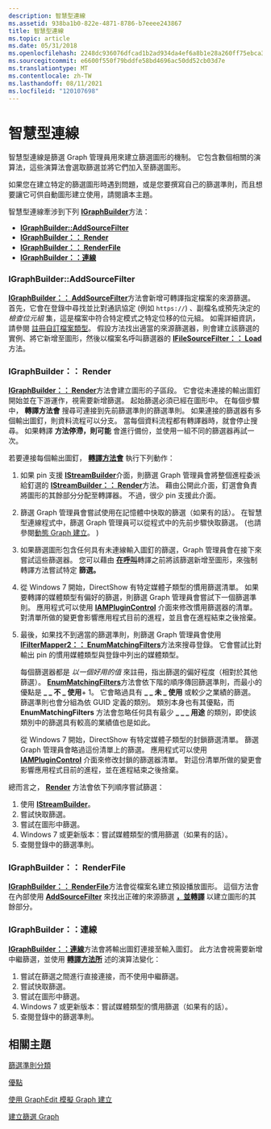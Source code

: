```yaml
---
description: 智慧型連線
ms.assetid: 938ba1b0-822e-4871-8786-b7eeee243867
title: 智慧型連線
ms.topic: article
ms.date: 05/31/2018
ms.openlocfilehash: 2248dc936076dfcad1b2ad934da4ef6a8b1e28a260ff75ebca3a63ec6356bf6b
ms.sourcegitcommit: e6600f550f79bddfe58bd4696ac50dd52cb03d7e
ms.translationtype: MT
ms.contentlocale: zh-TW
ms.lasthandoff: 08/11/2021
ms.locfileid: "120107698"
---
```

# <a name="intelligent-connect"></a>智慧型連線

智慧型連線是篩選 Graph 管理員用來建立篩選圖形的機制。 它包含數個相關的演算法，這些演算法會選取篩選並將它們加入至篩選圖形。

如果您在建立特定的篩選圖形時遇到問題，或是您要撰寫自己的篩選準則，而且想要讓它可供自動圖形建立使用，請閱讀本主題。

智慧型連線牽涉到下列 [**IGraphBuilder**](/windows/desktop/api/Strmif/nn-strmif-igraphbuilder)方法：

-   [**IGraphBuilder::AddSourceFilter**](/windows/desktop/api/Strmif/nf-strmif-igraphbuilder-addsourcefilter)
-   [**IGraphBuilder：： Render**](/windows/desktop/api/Strmif/nf-strmif-igraphbuilder-render)
-   [**IGraphBuilder：： RenderFile**](/windows/desktop/api/Strmif/nf-strmif-igraphbuilder-renderfile)
-   [**IGraphBuilder：：連線**](/windows/desktop/api/Strmif/nf-strmif-igraphbuilder-connect)

### <a name="igraphbuilderaddsourcefilter"></a>IGraphBuilder::AddSourceFilter

[**IGraphBuilder：： AddSourceFilter**](/windows/desktop/api/Strmif/nf-strmif-igraphbuilder-addsourcefilter)方法會新增可轉譯指定檔案的來源篩選。 首先，它會在登錄中尋找並比對通訊協定 (例如 `https://`) 、副檔名或預先決定的 *檢查位元組* 集，這是檔案中符合特定模式之特定位移的位元組。 如需詳細資訊，請參閱 [註冊自訂檔案類型](registering-a-custom-file-type.md)。 假設方法找出適當的來源篩選器，則會建立該篩選的實例、將它新增至圖形，然後以檔案名呼叫篩選器的 [**IFileSourceFilter：： Load**](/windows/desktop/api/Strmif/nf-strmif-ifilesourcefilter-load) 方法。

### <a name="igraphbuilderrender"></a>IGraphBuilder：： Render

[**IGraphBuilder：： Render**](/windows/desktop/api/Strmif/nf-strmif-igraphbuilder-render)方法會建立圖形的子區段。 它會從未連接的輸出圖釘開始並在下游運作，視需要新增篩選。 起始篩選必須已經在圖形中。 在每個步驟中， **轉譯方法會** 搜尋可連接到先前篩選準則的篩選準則。 如果連接的篩選器有多個輸出圖釘，則資料流程可以分支。 當每個資料流程都有轉譯器時，就會停止搜尋。 如果轉譯 **方法停滯，則可能** 會進行備份，並使用一組不同的篩選器再試一次。

若要連接每個輸出圖釘， [**轉譯方法會**](/windows/desktop/api/Strmif/nf-strmif-igraphbuilder-render) 執行下列動作：

1.  如果 pin 支援 [**IStreamBuilder**](/windows/desktop/api/Strmif/nn-strmif-istreambuilder)介面，則篩選 Graph 管理員會將整個進程委派給釘選的 [**IStreamBuilder：： Render**](/windows/desktop/api/Strmif/nf-strmif-istreambuilder-render)方法。 藉由公開此介面，釘選會負責將圖形的其餘部分分配至轉譯器。 不過，很少 pin 支援此介面。
2.  篩選 Graph 管理員會嘗試使用在記憶體中快取的篩選（如果有的話）。 在智慧型連線程式中，篩選 Graph 管理員可以從程式中的先前步驟快取篩選。  (也請參閱[動態 Graph 建立](dynamic-graph-building.md)。 ) 
3.  如果篩選圖形包含任何具有未連線輸入圖釘的篩選，Graph 管理員會在接下來嘗試這些篩選器。 您可以藉由 [**在呼叫**](/windows/desktop/api/Strmif/nf-strmif-igraphbuilder-render)轉譯之前將該篩選新增至圖形，來強制轉譯方法嘗試特定 **篩選。**
4.  從 Windows 7 開始，DirectShow 有特定媒體子類型的慣用篩選清單。 如果要轉譯的媒體類型有偏好的篩選，則篩選 Graph 管理員會嘗試下一個篩選準則。 應用程式可以使用 [**IAMPluginControl**](/windows/desktop/api/Strmif/nn-strmif-iamplugincontrol) 介面來修改慣用篩選器的清單。 對清單所做的變更會影響應用程式目前的進程，並且會在進程結束之後捨棄。
5.  最後，如果找不到適當的篩選準則，則篩選 Graph 管理員會使用 [**IFilterMapper2：： EnumMatchingFilters**](/windows/desktop/api/Strmif/nf-strmif-ifiltermapper2-enummatchingfilters)方法來搜尋登錄。 它會嘗試比對輸出 pin 的慣用媒體類型與登錄中列出的媒體類型。

    每個篩選器都是 *以一個好用的值* 來註冊，指出篩選的偏好程度（相對於其他篩選）。 [**EnumMatchingFilters**](/windows/desktop/api/Strmif/nf-strmif-ifiltermapper2-enummatchingfilters)方法會依下階的順序傳回篩選準則，而最小的優點是 **\_ \_ 不 \_ 使用**+ 1。 它會略過具有 **\_ \_ 未 \_ 使用** 或較少之業績的篩選。 篩選準則也會分組為依 GUID 定義的類別。 類別本身也有其優點，而 **EnumMatchingFilters** 方法會忽略任何具有最少 **\_ \_ \_ 用途** 的類別，即使該類別中的篩選具有較高的業績值也是如此。

    從 Windows 7 開始，DirectShow 有特定媒體子類型的封鎖篩選清單。 篩選 Graph 管理員會略過這份清單上的篩選。 應用程式可以使用 [**IAMPluginControl**](/windows/desktop/api/Strmif/nn-strmif-iamplugincontrol) 介面來修改封鎖的篩選器清單。 對這份清單所做的變更會影響應用程式目前的進程，並在進程結束之後捨棄。

總而言之， [**Render**](/windows/desktop/api/Strmif/nf-strmif-igraphbuilder-render) 方法會依下列順序嘗試篩選：

1.  使用 [**IStreamBuilder**](/windows/desktop/api/Strmif/nn-strmif-istreambuilder)。
2.  嘗試快取篩選。
3.  嘗試在圖形中篩選。
4.  Windows 7 或更新版本：嘗試媒體類型的慣用篩選（如果有的話）。
5.  查閱登錄中的篩選準則。

### <a name="igraphbuilderrenderfile"></a>IGraphBuilder：： RenderFile

[**IGraphBuilder：： RenderFile**](/windows/desktop/api/Strmif/nf-strmif-igraphbuilder-renderfile)方法會從檔案名建立預設播放圖形。 這個方法會在內部使用 [**AddSourceFilter**](/windows/desktop/api/Strmif/nf-strmif-igraphbuilder-addsourcefilter) 來找出正確的來源篩選 [**，並轉譯**](/windows/desktop/api/Strmif/nf-strmif-igraphbuilder-render) 以建立圖形的其餘部分。

### <a name="igraphbuilderconnect"></a>IGraphBuilder：：連線

[**IGraphBuilder：：連線**](/windows/desktop/api/Strmif/nf-strmif-igraphbuilder-connect)方法會將輸出圖釘連接至輸入圖釘。 此方法會視需要新增中繼篩選，並使用 [**轉譯方法所**](/windows/desktop/api/Strmif/nf-strmif-igraphbuilder-render) 述的演算法變化：

1.  嘗試在篩選之間進行直接連接，而不使用中繼篩選。
2.  嘗試快取篩選。
3.  嘗試在圖形中篩選。
4.  Windows 7 或更新版本：嘗試媒體類型的慣用篩選（如果有的話）。
5.  查閱登錄中的篩選準則。

## <a name="related-topics"></a>相關主題

<dl> <dt>

[篩選準則分類](filter-categories.md)
</dt> <dt>

[優點](merit.md)
</dt> <dt>

[使用 GraphEdit 模擬 Graph 建立](simulating-graph-building-with-graphedit.md)
</dt> <dt>

[建立篩選 Graph](building-the-filter-graph.md)
</dt> </dl>

 

 



